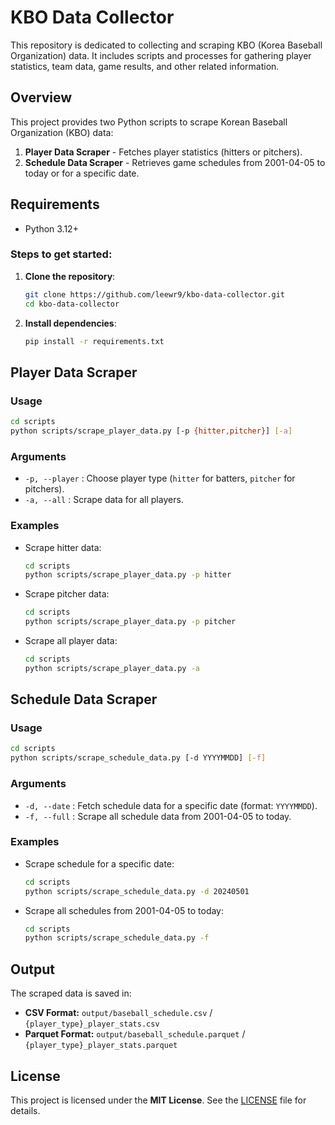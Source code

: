 # KBO Data Collector
This repository is dedicated to collecting and scraping KBO (Korea Baseball Organization) data. It includes scripts and processes for gathering player statistics, team data, game results, and other related information.

## Overview
This project provides two Python scripts to scrape Korean Baseball Organization (KBO) data:
1. **Player Data Scraper** - Fetches player statistics (hitters or pitchers).
2. **Schedule Data Scraper** - Retrieves game schedules from 2001-04-05 to today or for a specific date.

## Requirements
- Python 3.12+

### Steps to get started:

1. **Clone the repository**:
    ```bash
    git clone https://github.com/leewr9/kbo-data-collector.git
    cd kbo-data-collector
    ```

2. **Install dependencies**:
    ```bash
    pip install -r requirements.txt
    ```

## Player Data Scraper
### Usage
```bash
cd scripts
python scripts/scrape_player_data.py [-p {hitter,pitcher}] [-a]
```
### Arguments
- `-p, --player` : Choose player type (`hitter` for batters, `pitcher` for pitchers).
- `-a, --all` : Scrape data for all players.

### Examples
- Scrape hitter data:
    ```bash
    cd scripts
    python scripts/scrape_player_data.py -p hitter
    ```
- Scrape pitcher data:
    ```bash
    cd scripts
    python scripts/scrape_player_data.py -p pitcher
    ```
- Scrape all player data:
    ```bash
    cd scripts
    python scripts/scrape_player_data.py -a
    ```

## Schedule Data Scraper
### Usage
```bash
cd scripts
python scripts/scrape_schedule_data.py [-d YYYYMMDD] [-f]
```
### Arguments
- `-d, --date` : Fetch schedule data for a specific date (format: `YYYYMMDD`).
- `-f, --full` : Scrape all schedule data from 2001-04-05 to today.

### Examples
- Scrape schedule for a specific date:
    ```bash
    cd scripts
    python scripts/scrape_schedule_data.py -d 20240501
    ```
- Scrape all schedules from 2001-04-05 to today:
    ```bash
    cd scripts
    python scripts/scrape_schedule_data.py -f
    ```
  
## Output
The scraped data is saved in:
- **CSV Format:** `output/baseball_schedule.csv` / `{player_type}_player_stats.csv`
- **Parquet Format:** `output/baseball_schedule.parquet` / `{player_type}_player_stats.parquet`

## License  
This project is licensed under the **MIT License**. See the [LICENSE](LICENSE) file for details.  
